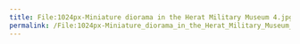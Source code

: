 ```yaml
---
title: File:1024px-Miniature diorama in the Herat Military Museum 4.jpg
permalink: /File:1024px-Miniature_diorama_in_the_Herat_Military_Museum_4.jpg/
---
```


